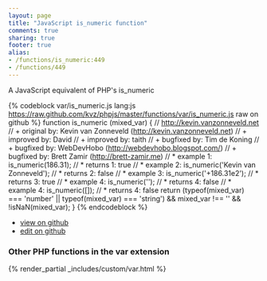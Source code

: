 ```yaml
---
layout: page
title: "JavaScript is_numeric function"
comments: true
sharing: true
footer: true
alias:
- /functions/is_numeric:449
- /functions/449
---
```

<!-- Generated by Rakefile:build -->
A JavaScript equivalent of PHP's is_numeric

{% codeblock var/is_numeric.js lang:js https://raw.github.com/kvz/phpjs/master/functions/var/is_numeric.js raw on github %}
function is_numeric (mixed_var) {
    // http://kevin.vanzonneveld.net
    // +   original by: Kevin van Zonneveld (http://kevin.vanzonneveld.net)
    // +   improved by: David
    // +   improved by: taith
    // +   bugfixed by: Tim de Koning
    // +   bugfixed by: WebDevHobo (http://webdevhobo.blogspot.com/)
    // +   bugfixed by: Brett Zamir (http://brett-zamir.me)
    // *     example 1: is_numeric(186.31);
    // *     returns 1: true
    // *     example 2: is_numeric('Kevin van Zonneveld');
    // *     returns 2: false
    // *     example 3: is_numeric('+186.31e2');
    // *     returns 3: true
    // *     example 4: is_numeric('');
    // *     returns 4: false
    // *     example 4: is_numeric([]);
    // *     returns 4: false
    return (typeof(mixed_var) === 'number' || typeof(mixed_var) === 'string') && mixed_var !== '' && !isNaN(mixed_var);
}
{% endcodeblock %}

 - [view on github](https://github.com/kvz/phpjs/blob/master/functions/var/is_numeric.js)
 - [edit on github](https://github.com/kvz/phpjs/edit/master/functions/var/is_numeric.js)

### Other PHP functions in the var extension
{% render_partial _includes/custom/var.html %}
